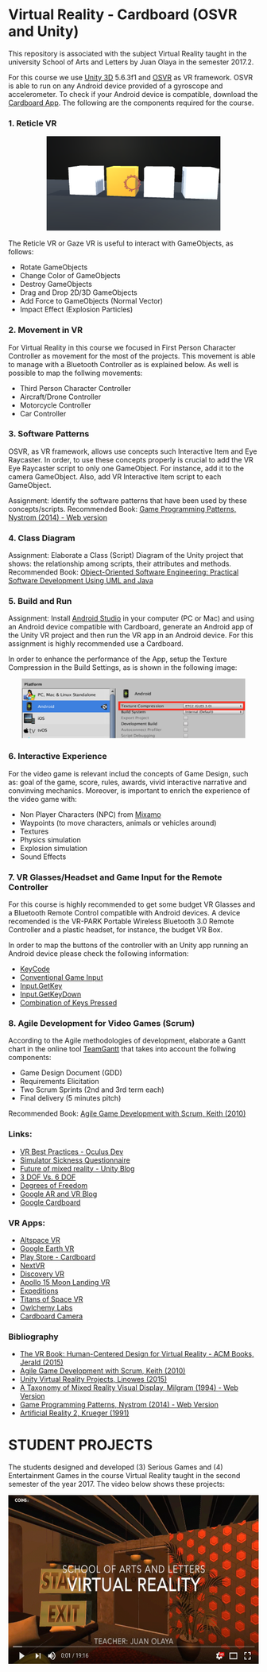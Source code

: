 # Virtual Reality - Cardboard  (OSVR and Unity)

This repository is associated with the subject Virtual Reality taught in the university School of Arts and Letters by Juan Olaya in the semester 2017.2. 

For this course we use [Unity 3D](https://unity3d.com/) 5.6.3f1 and [OSVR](https://github.com/OSVR/OSVR-Unity) as VR framework. OSVR is able to run on any Android device provided of a gyroscope and accelerometer. To check if your Android device is compatible, download the [Cardboard App](https://play.google.com/store/apps/details?id=com.google.samples.apps.cardboarddemo&hl=es_419). The following are the components required for the course.


### 1. Reticle VR

<p align="center">
  <a>
    <img src="Images/ReticleVR.png" width=350 height=190>
  </a>
</p>

The Reticle VR or Gaze VR is useful to interact with GameObjects, as follows:
- Rotate GameObjects
- Change Color of GameObjects
- Destroy GameObjects
- Drag and Drop 2D/3D GameObjects
- Add Force to GameObjects (Normal Vector)
- Impact Effect (Explosion Particles)

### 2. Movement in VR
For Virtual Reality in this course we focused in First Person Character Controller as movement for the most of the projects. This movement is able to manage with a Bluetooth Controller as is explained below. As well is possible to map the follwing movements:
- Third Person Character Controller
- Aircraft/Drone Controller
- Motorcycle Controller
- Car Controller

### 3. Software Patterns 
OSVR, as VR framework, allows use concepts such Interactive Item and Eye Raycaster. In order, to use these concepts properly is crucial to add the VR Eye Raycaster script to only one GameObject. For instance, add it to the camera GameObject. Also, add VR Interactive Item script to each GameObject. 

Assignment: Identify the software patterns that have been used by these concepts/scripts.
Recommended Book: [Game Programming Patterns, Nystrom (2014) - Web version](http://gameprogrammingpatterns.com/contents.html)

### 4. Class Diagram

Assignment: Elaborate a Class (Script) Diagram of the Unity project that shows: the relationship among scripts, their attributes and methods. Recommended Book: [Object-Oriented Software Engineering: Practical Software Development Using UML and Java](https://www.amazon.com/Object-Oriented-Software-Engineering-Practical-Development/dp/0077109082)

### 5. Build and Run
Assignment: Install [Android Studio](https://developer.android.com/studio/index.html) in your computer (PC or Mac) and using an Android device compatible with Cardboard, generate an Android app of the Unity VR project and then run the VR app in an Android device. For this assignment is highly recommended use a Cardboard.

In order to enhance the performance of the App, setup the Texture Compression in the Build Settings, as is shown in the following image:

<p align="center">
  <a>
    <img src="Images/BuildAndRun.png" width=450 height=120>
  </a>
</p>

### 6. Interactive Experience
For the video game is relevant includ the concepts of Game Design, such as: goal of the game, score, rules, awards, vivid interactive narrative and convinving mechanics. Moreover, is important to enrich the experience of the video game with:

- Non Player Characters (NPC) from [Mixamo](https://www.mixamo.com)
- Waypoints (to move characters, animals or vehicles around)
- Textures
- Physics simulation
- Explosion simulation
- Sound Effects 


### 7.  VR Glasses/Headset and Game Input for the Remote Controller 
For this course is highly recommended to get some budget VR Glasses and a Bluetooth Remote Control compatible with Android devices. A device recomended is the VR-PARK Portable Wireless Bluetooth 3.0 Remote Controller and a plastic headset, for instance, the budget VR Box.

In order to map the buttons of the controller with an Unity app running an Android device please check the following information:

- [KeyCode](https://docs.unity3d.com/ScriptReference/KeyCode.html)
- [Conventional Game Input](https://docs.unity3d.com/Manual/ConventionalGameInput.html)
- [Input.GetKey](https://docs.unity3d.com/ScriptReference/Input.GetKey.html)
- [Input.GetKeyDown](https://docs.unity3d.com/ScriptReference/Input.GetKeyDown.html)
- [Combination of Keys Pressed](https://answers.unity.com/questions/49285/how-can-i-get-a-combination-of-keys-pressed.html)

### 8. Agile Development for Video Games (Scrum)
According to the Agile methodologies of development, elaborate a Gantt chart in the online tool [TeamGantt](https://www.teamgantt.com/) that takes into account the follwing components:
- Game Design Document (GDD)
- Requirements Elicitation
- Two Scrum Sprints (2nd and 3rd term each) 
- Final delivery (5 minutes pitch)

Recommended Book: [Agile Game Development with Scrum, Keith (2010)](https://www.amazon.com/Agile-Development-Scrum-Addison-Wesley-Signature/dp/0321618521/ref=sr_1_1?ie=UTF8&qid=1516825327&sr=8-1&keywords=agile+game+development+with+scrum)

### Links:
- [VR Best Practices - Oculus Dev](https://developer.oculus.com/design/latest/concepts/book-bp/)
- [Simulator Sickness Questionnaire](http://w3.uqo.ca/cyberpsy/docs/qaires/ssq/SSQ_va.pdf)
- [Future of mixed reality - Unity Blog](https://blogs.unity3d.com/2017/09/05/looking-to-the-future-of-mixed-reality-part-i/)
- [3 DOF Vs. 6 DOF](https://www.youtube.com/watch?v=Hu8si8Vgrmg&list=PLBD3ein1xee0HvbbWZxPmt76fISSpAERp&index=17)
- [Degrees of Freedom](http://www.leadingones.com/articles/intro-to-vr-4.html)
- [Google AR and VR Blog](https://blog.google/products/google-vr/)
- [Google Cardboard](https://vr.google.com/cardboard/)

### VR Apps:
- [Altspace VR](https://altvr.com/)
- [Google Earth VR](https://vr.google.com/earth/)
- [Play Store - Cardboard](https://play.google.com/store/apps/collection/promotion_3001527_cardboard_apps)
- [NextVR](https://www.nextvr.com/)
- [Discovery VR](https://play.google.com/store/apps/details?id=com.discovery.DiscoveryVR)
- [Apollo 15 Moon Landing VR](https://play.google.com/store/apps/details?id=com.ThomasKole.Apollo15VR)
- [Expeditions](https://play.google.com/store/apps/details?id=com.google.vr.expeditions)
- [Titans of Space VR](https://play.google.com/store/apps/details?id=com.drashvr.titansofspacecb)
- [Owlchemy Labs](https://owlchemylabs.com/)
- [Cardboard Camera](https://play.google.com/store/apps/details?id=com.google.vr.cyclops)

### Bibliography
- [The VR Book: Human-Centered Design for Virtual Reality - ACM Books, Jerald (2015)](https://www.amazon.com/VR-Book-Human-Centered-Virtual-Reality/dp/1970001127/ref=sr_1_1?ie=UTF8&qid=1516756592&sr=8-1&keywords=VR-Book-Human-Centered-Virtual-Reality)
- [Agile Game Development with Scrum, Keith (2010)](https://www.amazon.com/Agile-Development-Scrum-Addison-Wesley-Signature/dp/0321618521/ref=sr_1_1?ie=UTF8&qid=1516825327&sr=8-1&keywords=agile+game+development+with+scrum)
- [Unity Virtual Reality Projects, Linowes (2015)](https://www.amazon.com/dp/178398855X/ref=sspa_dk_detail_0?psc=1&pd_rd_i=178398855X&pd_rd_wg=wDE6o&pd_rd_r=VS6C5Y7P24ZZC3FJ6KR5&pd_rd_w=03w3M)
- [A Taxonomy of Mixed Reality Visual Display, Milgram (1994) - Web Version](http://etclab.mie.utoronto.ca/people/paul_dir/IEICE94/ieice.html)
- [Game Programming Patterns, Nystrom (2014) - Web Version](http://gameprogrammingpatterns.com/contents.html)
- [Artificial Reality 2, Krueger (1991)](https://www.amazon.com/Artificial-Reality-2nd-Myron-Krueger/dp/0201522608/ref=sr_1_2?ie=UTF8&qid=1497846274&sr=8-2&keywords=Artificial+Reality)


# STUDENT PROJECTS
The students designed and developed (3) Serious Games and (4) Entertainment Games in the course Virtual Reality taught in the second semester of the year 2017. The video below shows these projects:

<p align="center">
  <a href="https://youtu.be/51uu72lHyX4" target="_blank">
    <img src="Images/YoutubeVideo.png" width=600 height=340>
  </a>
</p>



